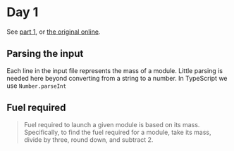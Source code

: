 # Day 1

See [part 1](problem-part-1.md), or [the original online](https://adventofcode.com/2019/day/1/).

## Parsing the input

Each line in the input file represents the mass of a module. Little parsing is needed here beyond converting
from a string to a number. In TypeScript we use `Number.parseInt`

## Fuel required

> Fuel required to launch a given module is based on its mass. 
> Specifically, to find the fuel required for a module, take its mass, divide by three, round down, and subtract 2.
